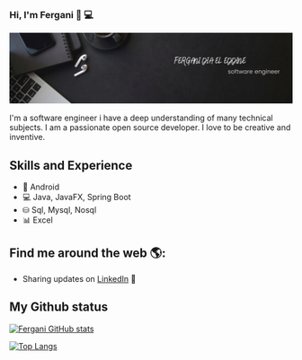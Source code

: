 ### Hi, I'm Fergani 🤗 💻


<img src="https://raw.githubusercontent.com/FER25-Code/FER25-Code/master/cover.png" alt="banner that says Fergani">

I'm a software engineer i have a deep understanding of many technical subjects. I am a passionate open source developer. I love to be creative and inventive.

## Skills and Experience
* 📱 Android 
* 💻 Java, JavaFX, Spring Boot
* ⛁ Sql, Mysql, Nosql
* 📊 Excel

## Find me around the web 🌎:
- Sharing updates on <a href="https://www.linkedin.com/in/fergani-dia-el-eddine-8575b1151/">LinkedIn</a> 💼

## My Github status
[![Fergani GitHub stats](https://github-readme-stats.vercel.app/api?username=FER25-Code&show_icons=true&theme=dark)](https://github.com/FER25-Code/github-readme-stats)

[![Top Langs](https://github-readme-stats.vercel.app/api/top-langs/?username=FER25-Code&layout=compact&theme=dark)](https://github.com/FER25-Code/github-readme-stats)
